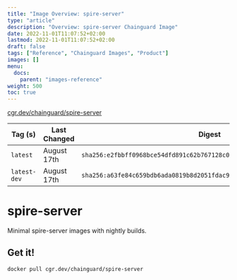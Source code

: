 ```yaml
---
title: "Image Overview: spire-server"
type: "article"
description: "Overview: spire-server Chainguard Image"
date: 2022-11-01T11:07:52+02:00
lastmod: 2022-11-01T11:07:52+02:00
draft: false
tags: ["Reference", "Chainguard Images", "Product"]
images: []
menu:
  docs:
    parent: "images-reference"
weight: 500
toc: true
---
```


[cgr.dev/chainguard/spire-server](https://github.com/chainguard-images/images/tree/main/images/spire-server)

| Tag (s)       | Last Changed | Digest                                                                    |
|---------------|--------------|---------------------------------------------------------------------------|
|  `latest`     | August 17th  | `sha256:e2fbbff0968bce54dfd891c62b767128c0d1c7a56c1931db6b51123387df1e28` |
|  `latest-dev` | August 17th  | `sha256:a63fe84c659bdb6ada0819b8d2051fdac9013b2dcdd63b26fb4d93236cf932ad` |

# spire-server

Minimal spire-server images with nightly builds.

## Get it!

```shell
docker pull cgr.dev/chainguard/spire-server
```
